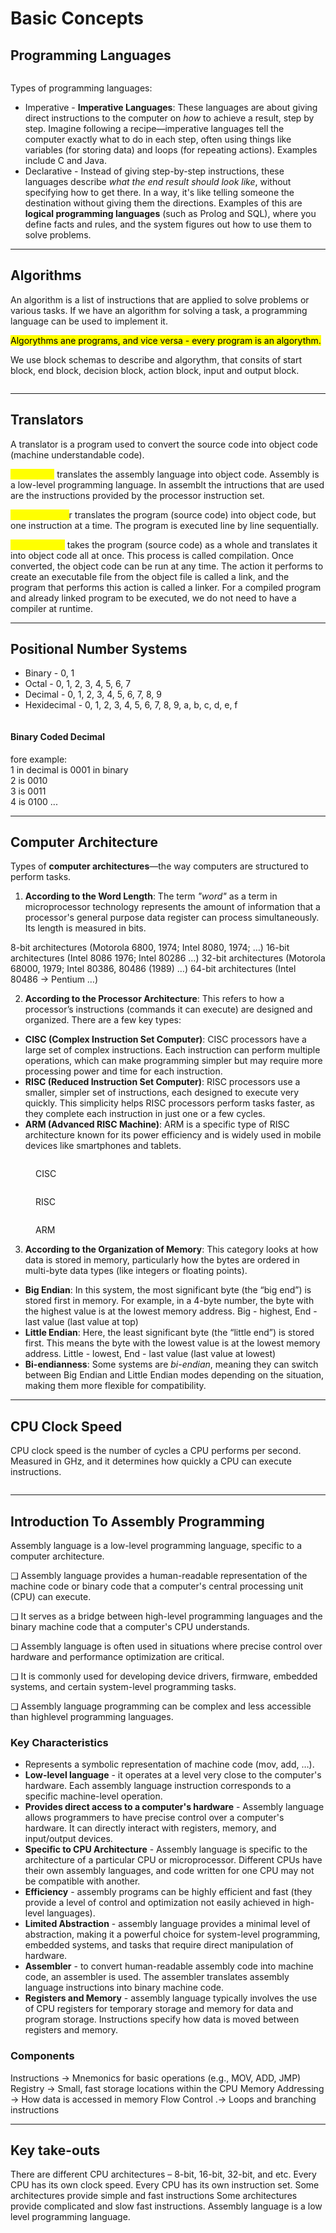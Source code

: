 # Basic Concepts

## Programming Languages

<figure><img src="../../../.gitbook/assets/programing languages.png" alt=""><figcaption></figcaption></figure>

Types of programming languages:

* Imperative - **Imperative Languages**: These languages are about giving direct instructions to the computer on _how_ to achieve a result, step by step. Imagine following a recipe—imperative languages tell the computer exactly what to do in each step, often using things like variables (for storing data) and loops (for repeating actions). Examples include C and Java.
* Declarative - Instead of giving step-by-step instructions, these languages describe _what the end result should look like_, without specifying how to get there. In a way, it's like telling someone the destination without giving them the directions. Examples of this are **logical programming languages** (such as Prolog and SQL), where you define facts and rules, and the system figures out how to use them to solve problems.

***

## Algorithms

An algorithm is a list of instructions that are applied to solve problems or various tasks. If we have an algorithm for solving a task, a programming language can be used to implement it.

<mark style="background-color:yellow;">Algorythms ane programs, and vice versa - every program is an algorythm.</mark>

We use block schemas to describe and algorythm, that consits of start block, end block, decision block, action block, input and output block.



<figure><img src="../../../.gitbook/assets/block schemas.png" alt=""><figcaption></figcaption></figure>

***

## Translators

A translator is a program used to convert the source code into object code (machine understandable code).

<mark style="color:yellow;">Assembler</mark> translates the assembly language into object code. Assembly is a low-level programming language. In assemblt the intructions that are used are the instructions provided by the processor instruction set.

<mark style="color:yellow;">The interprete</mark>r translates the program (source code) into object code, but one instruction at a time. The program is executed line by line sequentially.

<mark style="color:yellow;">The compiler</mark> takes the program (source code) as a whole and translates it into object code all at once. This process is called compilation. Once converted, the object code can be run at any time. The action it performs to create an executable file from the object file is called a link, and the program that performs this action is called a linker. For a compiled program and already linked program to be executed, we do not need to have a compiler at runtime.

***

## Positional Number Systems

* Binary - 0, 1
* Octal - 0, 1, 2, 3, 4, 5, 6, 7
* Decimal - 0, 1, 2, 3, 4, 5, 6, 7, 8, 9
* Hexidecimal - 0, 1, 2, 3, 4, 5, 6, 7, 8, 9, a, b, c, d, e, f

<div align="left"><figure><img src="../../../.gitbook/assets/image (6).png" alt=""><figcaption></figcaption></figure></div>

#### Binary Coded Decimal

fore example:\
1 in decimal is 0001 in binary \
2 is 0010 \
3 is 0011 \
4 is 0100 ...

***

## Computer Architecture

Types of **computer architectures**—the way computers are structured to perform tasks.



1. **According to the Word Length**: The term _"word"_ as a term in microprocessor technology represents the amount of information that a processor's general purpose data register can process simultaneously. Its length is measured in bits.

8-bit architectures (Motorola 6800, 1974; Intel 8080, 1974; …) 16-bit architectures (Intel 8086 1976; Intel 80286 …) 32-bit architectures (Motorola 68000, 1979; Intel 80386, 80486 (1989) …) 64-bit architectures (Intel 80486 -> Pentium …)



2. **According to the Processor Architecture**: This refers to how a processor’s instructions (commands it can execute) are designed and organized. There are a few key types:

* **CISC (Complex Instruction Set Computer)**: CISC processors have a large set of complex instructions. Each instruction can perform multiple operations, which can make programming simpler but may require more processing power and time for each instruction.
* **RISC (Reduced Instruction Set Computer)**: RISC processors use a smaller, simpler set of instructions, each designed to execute very quickly. This simplicity helps RISC processors perform tasks faster, as they complete each instruction in just one or a few cycles.
* **ARM (Advanced RISC Machine)**: ARM is a specific type of RISC architecture known for its power efficiency and is widely used in mobile devices like smartphones and tablets.



<figure><img src="../../../.gitbook/assets/CISC.png" alt=""><figcaption><p>CISC</p></figcaption></figure>



<figure><img src="../../../.gitbook/assets/RISC (1).png" alt=""><figcaption><p>RISC</p></figcaption></figure>



<figure><img src="../../../.gitbook/assets/ARM (4).png" alt=""><figcaption><p>ARM</p></figcaption></figure>



3. **According to the Organization of Memory**: This category looks at how data is stored in memory, particularly how the bytes are ordered in multi-byte data types (like integers or floating points).

* **Big Endian**: In this system, the most significant byte (the “big end”) is stored first in memory. For example, in a 4-byte number, the byte with the highest value is at the lowest memory address. Big - highest, End - last value (last value at top)
* **Little Endian**: Here, the least significant byte (the “little end”) is stored first. This means the byte with the lowest value is at the lowest memory address. Little - lowest, End - last value (last value at lowest)
* **Bi-endianness**: Some systems are _bi-endian_, meaning they can switch between Big Endian and Little Endian modes depending on the situation, making them more flexible for compatibility.

***

## CPU Clock Speed

CPU clock speed is the number of cycles a CPU performs per second. Measured in GHz, and it determines how quickly a CPU can execute instructions.



<figure><img src="../../../.gitbook/assets/CPU clock.png" alt=""><figcaption></figcaption></figure>

***

## Introduction To Assembly Programming

Assembly language is a low-level programming language, specific to a computer architecture.

❑ Assembly language provides a human-readable representation of the machine code or binary code that a computer's central processing unit (CPU) can execute.&#x20;

❑ It serves as a bridge between high-level programming languages and the binary machine code that a computer's CPU understands.&#x20;

❑ Assembly language is often used in situations where precise control over hardware and performance optimization are critical.&#x20;

❑ It is commonly used for developing device drivers, firmware, embedded systems, and certain system-level programming tasks.&#x20;

❑ Assembly language programming can be complex and less accessible than highlevel programming languages.

### Key Characteristics

* Represents a symbolic representation of machine code (mov, add, …).
* **Low-level language** - it operates at a level very close to the computer's hardware. Each assembly language instruction corresponds to a specific machine-level operation.
* **Provides direct access to a computer's hardware** - Assembly language allows programmers to have precise control over a computer's hardware. It can directly interact with registers, memory, and input/output devices.
* **Specific to CPU Architecture** - Assembly language is specific to the architecture of a particular CPU or microprocessor. Different CPUs have their own assembly languages, and code written for one CPU may not be compatible with another.
* **Efficiency** - assembly programs can be highly efficient and fast (they provide a level of control and optimization not easily achieved in high-level languages).
* **Limited Abstraction** - assembly language provides a minimal level of abstraction, making it a powerful choice for system-level programming, embedded systems, and tasks that require direct manipulation of hardware.
* **Assembler** - to convert human-readable assembly code into machine code, an assembler is used. The assembler translates assembly language instructions into binary machine code.
* **Registers and Memory** - assembly language typically involves the use of CPU registers for temporary storage and memory for data and program storage. Instructions specify how data is moved between registers and memory.

### Components

Instructions -> Mnemonics for basic operations (e.g., MOV, ADD, JMP) Registry -> Small, fast storage locations within the CPU Memory Addressing -> How data is accessed in memory Flow Control .-> Loops and branching instructions

***

## Key take-outs

There are different CPU architectures – 8-bit, 16-bit, 32-bit, and etc. Every CPU has its own clock speed. Every CPU has its own instruction set. Some architectures provide simple and fast instructions Some architectures provide complicated and slow fast instructions. Assembly language is a low level programming language.
